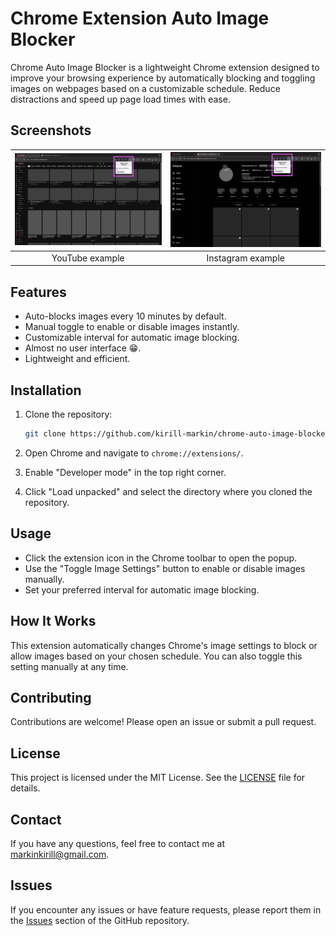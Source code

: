# Chrome Extension Auto Image Blocker

Chrome Auto Image Blocker is a lightweight Chrome extension designed to improve your browsing experience by automatically blocking and toggling images on webpages based on a customizable schedule. Reduce distractions and speed up page load times with ease.

## Screenshots

| ![YouTube example](screenshots/screenshot-1-youtube.jpg) | ![Instagram example](screenshots/screenshot-2-instagram.jpg) |
|:---------------------------------------------:|:---------------------------------------------:|
| YouTube example                                  | Instagram example                                  |

## Features

- Auto-blocks images every 10 minutes by default.
- Manual toggle to enable or disable images instantly.
- Customizable interval for automatic image blocking.
- Almost no user interface 😁.
- Lightweight and efficient.

## Installation

1. Clone the repository:

   ```sh
   git clone https://github.com/kirill-markin/chrome-auto-image-blocker
   ```

2. Open Chrome and navigate to `chrome://extensions/`.

3. Enable "Developer mode" in the top right corner.

4. Click "Load unpacked" and select the directory where you cloned the repository.

## Usage

- Click the extension icon in the Chrome toolbar to open the popup.
- Use the "Toggle Image Settings" button to enable or disable images manually.
- Set your preferred interval for automatic image blocking.

## How It Works

This extension automatically changes Chrome's image settings to block or allow images based on your chosen schedule. You can also toggle this setting manually at any time.

## Contributing

Contributions are welcome! Please open an issue or submit a pull request.

## License

This project is licensed under the MIT License. See the [LICENSE](LICENSE) file for details.

## Contact

If you have any questions, feel free to contact me at [markinkirill@gmail.com](mailto:markinkirill@gmail.com).

## Issues

If you encounter any issues or have feature requests, please report them in the [Issues](https://github.com/kirill-markin/chrome-auto-image-blocker/issues) section of the GitHub repository.
